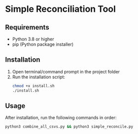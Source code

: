 # Simple Reconciliation Tool

## Requirements
- Python 3.8 or higher
- pip (Python package installer)

## Installation
1. Open terminal/command prompt in the project folder
2. Run the installation script:
   ```bash
   chmod +x install.sh
   ./install.sh
   ```

## Usage
After installation, run the following commands in order:
```bash
python3 combine_all_csvs.py && python3 simple_reconcile.py
``` 